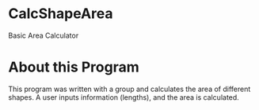 # CalcShapeArea
Basic Area Calculator

# About this Program
This program was written with a group and calculates the area of different shapes. A user inputs information (lengths), and the area is calculated.
